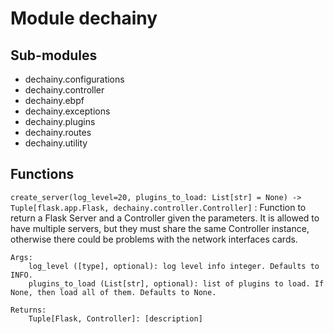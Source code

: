 Module dechainy
===============

Sub-modules
-----------
* dechainy.configurations
* dechainy.controller
* dechainy.ebpf
* dechainy.exceptions
* dechainy.plugins
* dechainy.routes
* dechainy.utility

Functions
---------

    
`create_server(log_level=20, plugins_to_load: List[str] = None) ‑> Tuple[flask.app.Flask, dechainy.controller.Controller]`
:   Function to return a Flask Server and a Controller given the parameters.
    It is allowed to have multiple servers, but they must share the same Controller
    instance, otherwise there could be problems with the network interfaces cards.
    
    Args:
        log_level ([type], optional): log level info integer. Defaults to INFO.
        plugins_to_load (List[str], optional): list of plugins to load. If None, then load all of them. Defaults to None.
    
    Returns:
        Tuple[Flask, Controller]: [description]